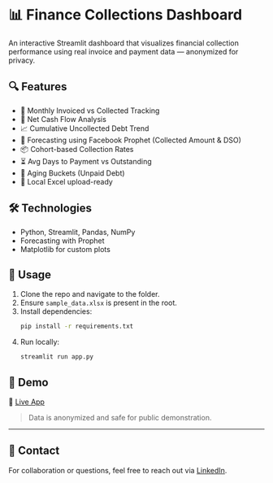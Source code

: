 
# 📊 Finance Collections Dashboard

An interactive Streamlit dashboard that visualizes financial collection performance using real invoice and payment data — anonymized for privacy.

## 🔍 Features

- 📅 Monthly Invoiced vs Collected Tracking
- 💸 Net Cash Flow Analysis
- 📈 Cumulative Uncollected Debt Trend
- 🔮 Forecasting using Facebook Prophet (Collected Amount & DSO)
- 📦 Cohort-based Collection Rates
- ⏳ Avg Days to Payment vs Outstanding
- 🧾 Aging Buckets (Unpaid Debt)
- 📂 Local Excel upload-ready

## 🛠️ Technologies

- Python, Streamlit, Pandas, NumPy
- Forecasting with Prophet
- Matplotlib for custom plots

## 🚀 Usage

1. Clone the repo and navigate to the folder.
2. Ensure `sample_data.xlsx` is present in the root.
3. Install dependencies:
   ```bash
   pip install -r requirements.txt
   ```
4. Run locally:
   ```bash
   streamlit run app.py
   ```

## 📂 Demo

🔗 [Live App](https://financedashboard-msxcahyjaqchsrczymbptj.streamlit.app)

> Data is anonymized and safe for public demonstration.

---

## 🤝 Contact

For collaboration or questions, feel free to reach out via [LinkedIn](https://www.linkedin.com/in/your-profile).
